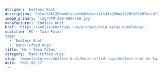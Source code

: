 ```yaml
---
designer: 'Endless Knot'
description: 'Color%3A%20Bumblebee%0AMaterial%3A%20Wool%20%26%20Tencel%0ACollection%3A%20Hand-Tufted%20Collection'
image_primary: 'img/TPM-206-600x750.jpg'
manufacturer: 'Endless Knot'
href: 'https://endlessknotrugs.com/product/twin-palms-bumblebee/'
subtitle: 'MC – Twin Palms'
tags:
  - 'Endless Knot'
  - 'Hand-Tufted Rugs'
title: 'Mc – Twin Palms'
category: 'hand-tufted-rugs'
slug: '/manufacturers/endless-knot/hand-tufted-rugs/endless-knot-mc-twin-palms'
date: '2021-02-17'
---
```

